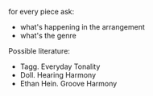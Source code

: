 for every piece ask:
- what's happening in the arrangement
- what's the genre

Possible literature:
- Tagg. Everyday Tonality
- Doll. Hearing Harmony
- Ethan Hein. Groove Harmony

